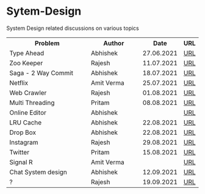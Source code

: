 # Sytem-Design
System Design related discussions on various topics

<html>
 <head>
   <meta name="google-site-verification" content="51-SvI8HZUI-LZeTLCLZ2elSKK68KLwNvjjvbIdbtf4" />
 </head>
 <body>

<table style="font-family: "Century Gothic", CenturyGothic, Geneva, AppleGothic, sans-serif;width:100%"> 
  <tr>
    <th width="50%">Problem</th>
    <th width="30%">Author</th>
    <th width="15%">Date</th>
   <th width="5%">URL</th>
  </tr>
  <tr>
    <td>Type Ahead</td>
    <td>Abhishek</td>
    <td>27.06.2021</td>
    <td><a href="https://docs.google.com/presentation/d/1TIzt0yAc1iWEE8CcNkTyuUt-Y40kdf4WdGfLT6nbLDE/edit?ts=60d82096#slide=id.gdde67998d7_0_6"  target="_blank">URL</a>
  </tr>
  <tr>
     <td>Zoo Keeper</td>
     <td>Rajesh</td>
     <td>11.07.2021</td>
     <td><a href=""  target="_blank">URL</a>
   </tr>
   <tr>
     <td>Saga - 2 Way Commit</td>
     <td>Abhishek</td>
     <td>18.07.2021</td>
     <td><a href=""  target="_blank">URL</a>
   </tr>
  <tr>
     <td>Netflix</td>
     <td>Amit Verma</td>
     <td>25.07.2021</td>
     <td><a href="https://docs.google.com/presentation/d/1qCh16fpK55amKB3iFrhcWY7OX7FXScQ2kCo-PEKp0ew/edit#slide=id.p1"  target="_blank">URL</a>
   </tr> 
   <tr>
     <td>Web Crawler</td>
     <td>Rajesh</td>
     <td>01.08.2021</td>
     <td><a href="https://docs.google.com/presentation/d/1a_PKx1IdcDDA9c6xaMVXFfTo-xl5t7mokNJ3tfUB1vs/edit#slide=id.ge574ad947b_0_25"  target="_blank">URL</a>
   </tr> 
   <tr>
     <td>Multi Threading</td>
     <td>Pritam</td>
     <td>08.08.2021</td>
     <td><a href=""  target="_blank">URL</a>
   </tr> 
   <tr>
     <td>Online Editor</td>
     <td>Abhishek</td>
     <td></td>
     <td><a href=""  target="_blank">URL</a>
   </tr> 
   <tr>
     <td>LRU Cache</td>
     <td>Abhishek</td>
     <td>22.08.2021</td>
     <td><a href=""  target="_blank">URL</a>
   </tr> 
   <tr>
     <td>Drop Box</td>
     <td>Abhishek</td>
     <td>22.08.2021</td>
     <td><a href=""  target="_blank">URL</a>
   </tr> 
   <tr>
     <td>Instagram</td>
     <td>Rajesh</td>
     <td>29.08.2021</td>
     <td><a href="https://docs.google.com/presentation/d/1or32vF_DGFha5s0CjTZYciJ0Mbm6KU8qsQ2s4MWmzD4/edit#slide=id.gc6f59039d_0_0"  target="_blank">URL</a>
   </tr> 
   <tr>
     <td>Twitter</td>
     <td>Pritam</td>
     <td>15.08.2021</td>
     <td><a href=""  target="_blank">URL</a>
   </tr> 
   <tr>
     <td>Signal R</td>
     <td>Amit Verma</td>
     <td></td>
     <td><a href=""  target="_blank">URL</a>
   </tr>  
  <tr>
     <td>Chat System design</td>
     <td>Abhishek</td>
     <td>12.09.2021</td>
     <td><a href=""  target="_blank">URL</a>
   </tr> 
  <tr>
     <td>?</td>
     <td>Rajesh</td>
     <td>19.09.2021</td>
     <td><a href=""  target="_blank">URL</a>
   </tr> 
   </table>
 </body>
</html>
